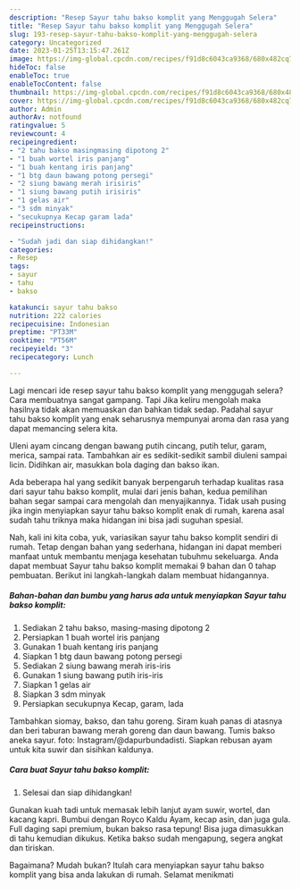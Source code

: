```yaml
---
description: "Resep Sayur tahu bakso komplit yang Menggugah Selera"
title: "Resep Sayur tahu bakso komplit yang Menggugah Selera"
slug: 193-resep-sayur-tahu-bakso-komplit-yang-menggugah-selera
category: Uncategorized
date: 2023-01-25T13:15:47.261Z
image: https://img-global.cpcdn.com/recipes/f91d8c6043ca9368/680x482cq70/sayur-tahu-bakso-komplit-foto-resep-utama.jpg
hideToc: false
enableToc: true
enableTocContent: false
thumbnail: https://img-global.cpcdn.com/recipes/f91d8c6043ca9368/680x482cq70/sayur-tahu-bakso-komplit-foto-resep-utama.jpg
cover: https://img-global.cpcdn.com/recipes/f91d8c6043ca9368/680x482cq70/sayur-tahu-bakso-komplit-foto-resep-utama.jpg
author: Admin
authorAv: notfound
ratingvalue: 5
reviewcount: 4
recipeingredient:
- "2 tahu bakso masingmasing dipotong 2"
- "1 buah wortel iris panjang"
- "1 buah kentang iris panjang"
- "1 btg daun bawang potong persegi"
- "2 siung bawang merah irisiris"
- "1 siung bawang putih irisiris"
- "1 gelas air"
- "3 sdm minyak"
- "secukupnya Kecap garam lada"
recipeinstructions:

- "Sudah jadi dan siap dihidangkan!"
categories:
- Resep
tags:
- sayur
- tahu
- bakso

katakunci: sayur tahu bakso 
nutrition: 222 calories
recipecuisine: Indonesian
preptime: "PT33M"
cooktime: "PT56M"
recipeyield: "3"
recipecategory: Lunch

---
```



Lagi mencari ide resep sayur tahu bakso komplit yang menggugah selera? Cara membuatnya sangat gampang. Tapi Jika keliru mengolah maka hasilnya tidak akan memuaskan dan bahkan tidak sedap. Padahal sayur tahu bakso komplit yang enak seharusnya mempunyai aroma dan rasa yang dapat memancing selera kita.


Uleni ayam cincang dengan bawang putih cincang, putih telur, garam, merica, sampai rata. Tambahkan air es sedikit-sedikit sambil diuleni sampai licin. Didihkan air, masukkan bola daging dan bakso ikan.

Ada beberapa hal yang sedikit banyak berpengaruh terhadap kualitas rasa dari sayur tahu bakso komplit, mulai dari jenis bahan, kedua pemilihan bahan segar sampai cara mengolah dan menyajikannya. Tidak usah pusing jika ingin menyiapkan sayur tahu bakso komplit enak di rumah, karena asal sudah tahu triknya maka hidangan ini bisa jadi suguhan spesial.


Nah, kali ini kita coba, yuk, variasikan sayur tahu bakso komplit sendiri di rumah. Tetap dengan bahan yang sederhana, hidangan ini dapat memberi manfaat untuk membantu menjaga kesehatan tubuhmu sekeluarga. Anda dapat membuat Sayur tahu bakso komplit memakai 9 bahan dan 0 tahap pembuatan. Berikut ini langkah-langkah dalam membuat hidangannya.

<!--inarticleads1-->

##### Bahan-bahan dan bumbu yang harus ada untuk menyiapkan Sayur tahu bakso komplit:

1. Sediakan 2 tahu bakso, masing-masing dipotong 2
1. Persiapkan 1 buah wortel iris panjang
1. Gunakan 1 buah kentang iris panjang
1. Siapkan 1 btg daun bawang potong persegi
1. Sediakan 2 siung bawang merah iris-iris
1. Gunakan 1 siung bawang putih iris-iris
1. Siapkan 1 gelas air
1. Siapkan 3 sdm minyak
1. Persiapkan secukupnya Kecap, garam, lada


Tambahkan siomay, bakso, dan tahu goreng. Siram kuah panas di atasnya dan beri taburan bawang merah goreng dan daun bawang. Tumis bakso aneka sayur. foto: Instagram/@dapurbundadisti. Siapkan rebusan ayam untuk kita suwir dan sisihkan kaldunya. 

<!--inarticleads2-->

##### Cara buat Sayur tahu bakso komplit:


1. Selesai dan siap dihidangkan!

Gunakan kuah tadi untuk memasak lebih lanjut ayam suwir, wortel, dan kacang kapri. Bumbui dengan Royco Kaldu Ayam, kecap asin, dan juga gula. Full daging sapi premium, bukan bakso rasa tepung! Bisa juga dimasukkan di tahu kemudian dikukus. Ketika bakso sudah mengapung, segera angkat dan tiriskan. 

Bagaimana? Mudah bukan? Itulah cara menyiapkan sayur tahu bakso komplit yang bisa anda lakukan di rumah. Selamat menikmati
